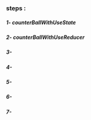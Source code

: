 ### steps :
##### 1- counterBallWithUseState
##### 2- counterBallWithUseReducer
##### 3-
##### 4- 
##### 5-
##### 6-
##### 7-